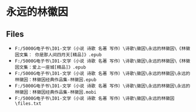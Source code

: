 # 永远的林徽因

## Files

- `F:/5000G电子书\I01-文学（小说 诗歌 名著 写作）\诗歌\徽因\永远的林徽因\《林徽因文集： 你是那人间四月天[精品]》.epub`
- `F:/5000G电子书\I01-文学（小说 诗歌 名著 写作）\诗歌\徽因\永远的林徽因\《林徽因文集：爱上一座城[精品]》.epub`
- `F:/5000G电子书\I01-文学（小说 诗歌 名著 写作）\诗歌\徽因\永远的林徽因\永远的林徽因：林徽因经典作品集-林徽因.epub`
- `F:/5000G电子书\I01-文学（小说 诗歌 名著 写作）\诗歌\徽因\永远的林徽因\永远的林徽因：林徽因经典作品集-林徽因.mobi`
- `F:/5000G电子书\I01-文学（小说 诗歌 名著 写作）\诗歌\徽因\永远的林徽因\files.txt`
